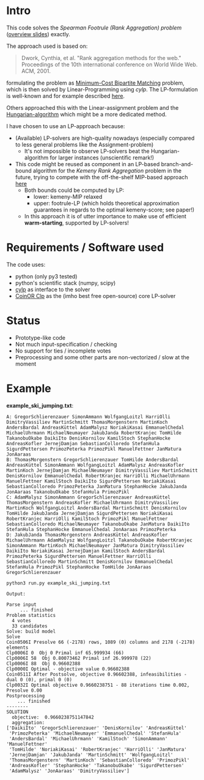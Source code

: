 # Intro
This code solves the *Spearman Footrule (Rank Aggregation) problem* ([overview slides](http://theory.stanford.edu/~sergei/slides/www10-metrics.pdf)) exactly.

The approach used is based on:

> Dwork, Cynthia, et al. "Rank aggregation methods for the web." Proceedings of the 10th international conference on World Wide Web. ACM, 2001.

formulating the problem as [Minimum-Cost Bipartite Matching](http://theory.stanford.edu/~tim/w16/l/l5.pdf) problem, which is then solved by Linear-Programming using *cylp*. The LP-formulation is well-known and for example described [here](http://www.cs.cornell.edu/courses/cs6820/2010fa/handouts/matchings.pdf).

Others approached this with the Linear-assignment problem and the [Hungarian-algorithm](https://en.wikipedia.org/wiki/Hungarian_algorithm) which might be a more dedicated method.

I have chosen to use an LP-approach because:

- (Available) LP-solvers are high-quality nowadays (especially compared to less general problems like the Assignment-problem)
  - It's not impossible to observe LP-solvers beat the Hungarian-algorithm for larger instances (unscientific remark!)
- This code might be reused as component in an LP-based branch-and-bound algorithm for the *Kemeny Rank Aggregation* problem in the future, trying to compete with the off-the-shelf MIP-based approach [here](https://github.com/sschnug/kemeny_ranking)
  - Both bounds could be computed by LP:
    - lower: kemeny-MIP relaxed
    - upper: footrule-LP (which holds theoretical approximation guarantees in regards to the optimal kemeny-score; see paper!)
  - In this approach it is of utter importance to make use of efficient **warm-starting**, supported by LP-solvers!

# Requirements / Software used
The code uses:
- python (only py3 tested)
- python's scientific stack (numpy, scipy)
- [cylp](https://github.com/coin-or/CyLP) as interface to the solver
- [CoinOR Clp](https://projects.coin-or.org/Clp) as the (imho best free open-source) core LP-solver

# Status
- Prototype-like code
- Not much input-specification / checking
- No support for ties / incomplete votes
- Preprocessing and some other parts are non-vectorized / slow at the moment

# Example

**example_ski_jumping.txt**:

    A: GregorSchlierenzauer SimonAmmann WolfgangLoitzl HarriOlli DimitryVassiliev MartinSchmitt ThomasMorgenstern MartinKoch AndersBardal AndreasKüttel AdamMalysz NoriakiKasai EmmanuelChedal MichaelUhrmann MichaelNeumayer JakubJanda RobertKranjec TomHilde TakanobuOkabe DaikiIto DenisKornilov KamilStoch StephanHocke AndreasKofler JernejDamjan SebastianColloredo StefanHula SigurdPettersen PrimozPeterka PrimozPikl ManuelFettner JanMatura JonAaraas
    B: ThomasMorgenstern GregorSchlierenzauer TomHilde AndersBardal AndreasKüttel SimonAmmann WolfgangLoitzl AdamMalysz AndreasKofler MartinKoch JernejDamjan MichaelNeumayer DimitryVassiliev MartinSchmitt DenisKornilov EmmanuelChedal RobertKranjec HarriOlli MichaelUhrmann ManuelFettner KamilStoch DaikiIto SigurdPettersen NoriakiKasai SebastianColloredo PrimozPeterka JanMatura StephanHocke JakubJanda JonAaraas TakanobuOkabe StefanHula PrimozPikl
    C: AdamMalysz SimonAmmann GregorSchlierenzauer AndreasKüttel ThomasMorgenstern AndreasKofler MichaelUhrmann DimitryVassiliev MartinKoch WolfgangLoitzl AndersBardal MartinSchmitt DenisKornilov TomHilde JakubJanda JernejDamjan SigurdPettersen NoriakiKasai RobertKranjec HarriOlli KamilStoch PrimozPikl ManuelFettner SebastianColloredo MichaelNeumayer TakanobuOkabe JanMatura DaikiIto StefanHula StephanHocke EmmanuelChedal JonAaraas PrimozPeterka
    D: JakubJanda ThomasMorgenstern AndreasKüttel AndreasKofler MichaelUhrmann AdamMalysz WolfgangLoitzl TakanobuOkabe RobertKranjec SimonAmmann MartinKoch MichaelNeumayer JanMatura DimitryVassiliev DaikiIto NoriakiKasai JernejDamjan KamilStoch AndersBardal PrimozPeterka SigurdPettersen ManuelFettner HarriOlli SebastianColloredo MartinSchmitt DenisKornilov EmmanuelChedal StefanHula PrimozPikl StephanHocke TomHilde JonAaraas GregorSchlierenzauer

```python3 run.py example_ski_jumping.txt```

    Output:

    Parse input
         ... finished
    Problem statistics
      4 votes
      33 candidates
    Solve: build model
    Solve
    Coin0506I Presolve 66 (-2178) rows, 1089 (0) columns and 2178 (-2178) elements
    Clp0006I 0  Obj 0 Primal inf 65.999934 (66)
    Clp0006I 58  Obj 0.80073462 Primal inf 26.999978 (22)
    Clp0006I 88  Obj 0.96602388
    Clp0000I Optimal - objective value 0.96602388
    Coin0511I After Postsolve, objective 0.96602388, infeasibilities - dual 0 (0), primal 0 (0)
    Clp0032I Optimal objective 0.9660238751 - 88 iterations time 0.002, Presolve 0.00
    Postprocessing
        ... finished
    --------
    SOLUTION
      objective:  0.9660238751147842
      aggregation:
    ['DaikiIto' 'GregorSchlierenzauer' 'DenisKornilov' 'AndreasKüttel'
     'PrimozPeterka' 'MichaelNeumayer' 'EmmanuelChedal' 'StefanHula'
     'AndersBardal' 'MichaelUhrmann' 'KamilStoch' 'SimonAmmann' 'ManuelFettner'
     'TomHilde' 'NoriakiKasai' 'RobertKranjec' 'HarriOlli' 'JanMatura'
     'JernejDamjan' 'JakubJanda' 'MartinSchmitt' 'WolfgangLoitzl'
     'ThomasMorgenstern' 'MartinKoch' 'SebastianColloredo' 'PrimozPikl'
     'AndreasKofler' 'StephanHocke' 'TakanobuOkabe' 'SigurdPettersen'
     'AdamMalysz' 'JonAaraas' 'DimitryVassiliev']
